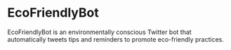 # EcoFriendlyBot
EcoFriendlyBot is an environmentally conscious Twitter bot that automatically tweets tips and reminders to promote eco-friendly practices. 

